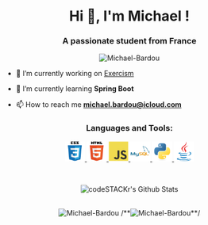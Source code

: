 <h1 align="center">Hi 👋, I'm Michael !</h1>
<h3 align="center">A passionate student from France</h3>

<p align="center">
  <img
    src="https://komarev.com/ghpvc/?username=Tailong-mb&label=Profile%20views&color=0e75b6&style=flat"
    alt="Michael-Bardou"
  />
</p>

- 🔭 I’m currently working on [Exercism](https://github.com/Tailong-mb/Exercism)

- 🌱 I’m currently learning **Spring Boot**

- 📫 How to reach me **michael.bardou@icloud.com**

<h3 align="center">Languages and Tools:</h3>

<p align="center"> <a href="https://www.w3schools.com/css/" target="_blank" rel="noreferrer"> <img src="https://raw.githubusercontent.com/devicons/devicon/master/icons/css3/css3-original-wordmark.svg" alt="css3" width="40" height="40"/> </a> <a href="https://www.w3.org/html/" target="_blank" rel="noreferrer"> <img src="https://raw.githubusercontent.com/devicons/devicon/master/icons/html5/html5-original-wordmark.svg" alt="html5" width="40" height="40"/> </a> <a href="https://developer.mozilla.org/en-US/docs/Web/JavaScript" target="_blank" rel="noreferrer"> <img src="https://raw.githubusercontent.com/devicons/devicon/master/icons/javascript/javascript-original.svg" alt="javascript" width="40" height="40"/> </a> <a href="https://www.mysql.com/" target="_blank" rel="noreferrer"> <img src="https://raw.githubusercontent.com/devicons/devicon/master/icons/mysql/mysql-original-wordmark.svg" alt="mysql" width="40" height="40"/> </a> <a href="https://www.python.org" target="_blank" rel="noreferrer"> <img src="https://raw.githubusercontent.com/devicons/devicon/master/icons/python/python-original.svg" alt="python" width="40" height="40"/> </a> <a href="https://www.java.com" target="_blank" rel="noreferrer"> <img src="https://raw.githubusercontent.com/devicons/devicon/master/icons/java/java-original.svg" alt="java" width="40" height="40"/> </a></p>

</br>
<p align="center" >
<img alt="codeSTACKr's Github Stats" src="https://github-readme-stats-mocha-ten-50.vercel.app/api?username=Tailong-mb&show_icons=true&theme=tokyonight&count_private=true&hide=contribs"></p>
</br>

<div align="center">
    <img
    src="https://github-readme-streak-stats.herokuapp.com/?user=Tailong-mb&count_private=true&theme=tokyonight"
    alt="Michael-Bardou"
  />
    /**<img
    src="https://github-readme-stats-mocha-ten-50.vercel.app/api/top-langs?username=Tailong-mb&show_icons=true&locale=en&layout=compact&langs_count=8&theme=tokyonight&hide=Jupyter Notebook,PHP"
    alt="Michael-Bardou"
  />**/
</div>
